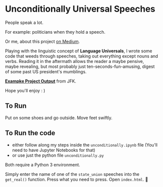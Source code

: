 # Unconditionally Universal Speeches

People speak a lot.

For example: politicians when they hold a speech.

Or me, about this project [on Medium](https://medium.com/@martin.breuss/4-pos-deletion-7be02b590c74#.8v5jbczgj).

Playing with the linguistic concept of **Language Universals**, I wrote some code that weeds through speeches, taking out everything except nouns and verbs.
Reading it in the aftermath allows the reader a maybe pensive, maybe revealing, but most probably just ten-seconds-fun-amusing, 
digest of some past US president's mumblings.

**[Exampke Project Output](https://dsjvkmk8ze06t.cloudfront.net/)** from JFK.

Hope you'll enjoy : )

## To Run

Put on some shoes and go outside. Move feet swiftly.

## To Run the code

- either follow along my steps inside the `unconditionally.ipynb` file (You'll need to have Jupyter Notebooks for that)
- or use just the python file `unconditionally.py`

Both require a Python 3 environment.

Simply enter the name of one of the `state_union` speeches into the `get_real()` function. Press what you need to press. Open `index.html`. 🎉
